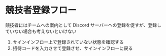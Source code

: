 # 競技者登録フロー

競技者にはチームへの案内として Discord サーバーへの登録を促すが、登録していない場合も考えないといけない

1. サインインフロー上で登録されていない状態を確認する
2. 招待コードを入力させて登録させ、サインインフローに戻る